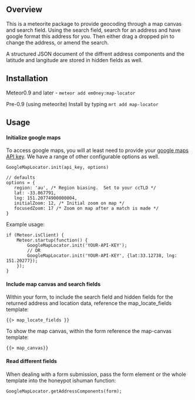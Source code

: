 ## Overview 

This is a meteorite package to provide geocoding through a map canvas and search field.  Using the search field, search for an address and have google format this address for you.  Then either drag a dropped pin to change the address, or amend the search.

A structured JSON document of the diffrent address components and the latitude and langitude are stored in hidden fields as well.

## Installation

Meteor0.9 and later - `meteor add em0ney:map-locator`

Pre-0.9 (using meteorite)
Install by typing `mrt add map-locator`

## Usage

#### Initialize google maps

To access google maps, you will at least need to provide your [google maps API key](https://developers.google.com/maps/documentation/javascript/tutorial#api_key).  We have a range of other configurable options as well.

    GoogleMapLocator.init(api_key, options)
    
    // defaults
    options = {
       region: 'au', /* Region biasing.  Set to your ccTLD */
       lat: -33.867791,
       lng: 151.20774900000004,
       initialZoom: 12, /* Initial zoom on map */
       focusedZoom: 17 /* Zoom on map after a match is made */
    }
    
Example usage:

    if (Meteor.isClient) {
    	Meteor.startup(function() {
    		GoogleMapLocator.init('YOUR-API-KEY');
    		// OR
    		GoogleMapLocator.init('YOUR-API-KEY', {lat:33.12738, lng: 151.20277});    		
    	});
    }

#### Include map canvas and search fields

Within your form, to include the search field and hidden fields for the returned address and location data, reference the map_locate_fields template:

    {{> map_locate_fields }}

To show the map canvas, within the form reference the map-canvas template:

    {{> map_canvas}}
    
#### Read different fields

When dealing with a form submission, pass the form element or the whole template into the honeypot ishuman function:

    GoogleMapLocator.getAddressComponents(form);
    

